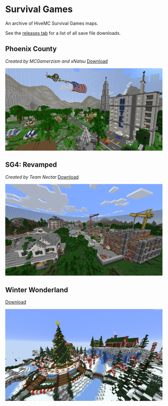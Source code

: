 # Survival Games

An archive of HiveMC Survival Games maps.

See the [releases tab](https://github.com/Nixinova/HiveMC/tags) for a list of all save file downloads.

## Phoenix County
*Created by MCGamerzism and xNatsu*
[Download](https://github.com/Nixinova/HiveMC/releases/tag/phoenix-county)

<img src="phoenix-county/screenshot.png" width="500px">

## SG4: Revamped
*Created by Team Nectar*
[Download](https://github.com/Nixinova/HiveMC/releases/tag/sg4-revamped)

<img src="sg4-revamped/screenshot.png" width="500px">

## Winter Wonderland
[Download](https://github.com/Nixinova/HiveMC/releases/tag/winter-wonderland)

<img src="winter-wonderland/screenshot.png" width="500px">
